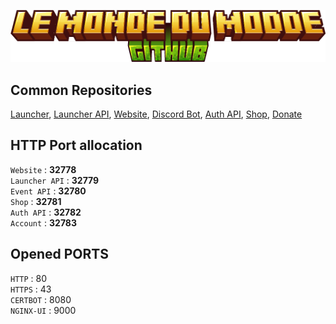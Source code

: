 ![Schema](./logo.png)

## Common Repositories

[Launcher](https://github.com/Le-Monde-Du-Modee/launcher),
[Launcher API](https://github.com/Le-Monde-Du-Modee/launcher-api),
[Website](https://github.com/Le-Monde-Du-Modee/website),
[Discord Bot](https://github.com/Le-Monde-Du-Modee/discord-bot),
[Auth API](https://github.com/Le-Monde-Du-Modee/auth),
[Shop](https://github.com/Le-Monde-Du-Modee/shop),
[Donate](https://github.com/Le-Monde-Du-Modee/donate)

## HTTP Port allocation
`Website` : **32778**  
`Launcher API` : **32779**  
`Event API` : **32780**  
`Shop` : **32781**  
`Auth API` : **32782**  
`Account` : **32783**  

## Opened PORTS
`HTTP` : 80  
`HTTPS` : 43  
`CERTBOT` : 8080  
`NGINX-UI` : 9000  